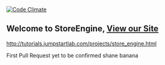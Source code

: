 [![Code Climate](https://codeclimate.com/github/blairand/store_engine.png)](https://codeclimate.com/github/blairand/store_engine)

## Welcome to StoreEngine, [View our Site]('http://honeycando.herokuapp.com')


http://tutorials.jumpstartlab.com/projects/store_engine.html

First Pull Request yet to be confirmed 
shane banana
